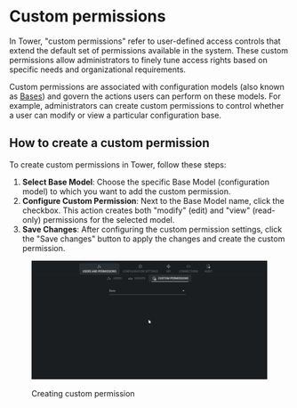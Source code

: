 # Custom permissions

In Tower, "custom permissions" refer to user-defined access controls that extend the default set of permissions available in the system. These custom permissions allow administrators to finely tune access rights based on specific needs and organizational requirements.

Custom permissions are associated with configuration models (also known as [Bases](../../model.md)) and govern the actions users can perform on these models. For example, administrators can create custom permissions to control whether a user can modify or view a particular configuration base.

## How to create a custom permission

To create custom permissions in Tower, follow these steps:

1. **Select Base Model**: Choose the specific Base Model (configuration model) to which you want to add the custom permission.
2. **Configure Custom Permission**: Next to the Base Model name, click the checkbox. This action creates both "modify" (edit) and "view" (read-only) permissions for the selected model.
3. **Save Changes**: After configuring the custom permission settings, click the "Save changes" button to apply the changes and create the custom permission.

<figure><img src="../../../.gitbook/assets/settings_custom_permissions.gif" alt=""><figcaption><p>Creating custom permission</p></figcaption></figure>
